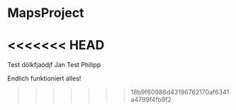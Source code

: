 # MapsProject
<<<<<<< HEAD
=======

Test
dölkfjaödjf
Jan
Test Philipp

Endlich funktioniert alles!
>>>>>>> 18b9f60986d43196762170af6341a4799f4fb9f2
